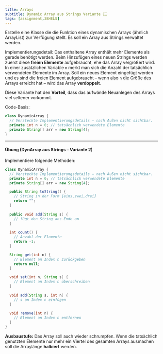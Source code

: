```yaml
---
title: Arrays
subtitle: Dynamic Array aus Strings Variante II
tags: [assignment,3BHELS]
---
```


Erstelle eine Klasse die die Funktion eines dynamischen Arrays (ähnlich ArrayList) zur Verfügung stellt. Es soll ein Array aus Strings verwaltet werden.

Implementierungsdetail: Das enthaltene Array enthält mehr Elemente als gerade benötigt werden. Beim Hinzufügen eines neuen Strings werden zuerst diese **freien Elemente** aufgebraucht, ehe das Array vergrößert wird. In einer zusätzlichen Variable `n` merkt man sich die Anzahl der tatsächlich verwendeten Elemente im Array. Soll ein neues Element eingefügt werden und es sind die freien Element aufgebraucht  – wenn also `n` die Größe des Arrays erreicht hat – wird das Array **verdoppelt**.

Diese Variante hat den **Vorteil**, dass das aufwände Neuanlegen des Arrays viel seltener vorkommt.

Code-Basis:

```java
class DynamicArray {
  // Versteckte Implementierungsdetails – nach Außen nicht sichtbar.
  private int n = 0; // tatsächlich verwendete Elemente
  private String[] arr = new String[4];
}
```



---

#### Übung (DynArray aus Strings – Variante 2)

Implementiere folgende Methoden:

```java
class DynamicArray {
  // Versteckte Implementierungsdetails – nach Außen nicht sichtbar.
  private int n = 0; // tatsächlich verwendete Elemente
  private String[] arr = new String[4];  

  public String toString() {
    // String in der Form [eins,zwei,drei]
    return "";
  }
  
  public void add(String s) {
    // fügt den String ans Ende an
  }
  
  int count() {
    // Anzahl der Elemente
    return -1;
  }

  String get(int n) {
    // Element an Index n zurückgeben
    return null;
  }

  void set(int n, String s) {
    // Element an Index n überschreiben
  }
  
  void add(String s, int n) {
    // s an Index n einfügen
  }
  
  void remove(int n) {
    // Element an Index n entfernen
  }
}
```

**Ausbaustufe:** Das Array soll auch wieder schrumpfen. Wenn die tatsächlich genutzten Elemente nur mehr ein Viertel des gesamten Arrays ausmachen soll die Arraylänge **halbiert** werden.